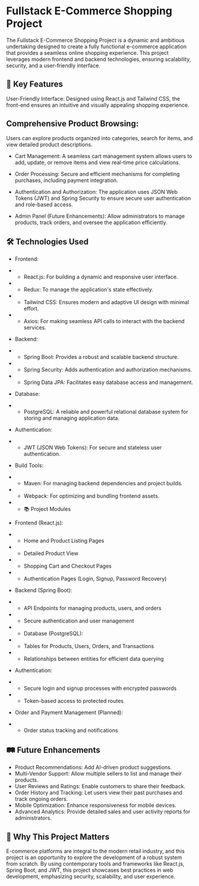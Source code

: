 # Fullstack E-Commerce Shopping Project
The Fullstack E-Commerce Shopping Project is a dynamic and ambitious undertaking designed to create a fully functional e-commerce application that provides a seamless online shopping experience. This project leverages modern frontend and backend technologies, ensuring scalability, security, and a user-friendly interface.

## 📌 Key Features
User-Friendly Interface:
Designed using React.js and Tailwind CSS, the front-end ensures an intuitive and visually appealing shopping experience.

## Comprehensive Product Browsing:
Users can explore products organized into categories, search for items, and view detailed product descriptions.

- Cart Management:
A seamless cart management system allows users to add, update, or remove items and view real-time price calculations.

- Order Processing:
Secure and efficient mechanisms for completing purchases, including payment integration.

- Authentication and Authorization:
The application uses JSON Web Tokens (JWT) and Spring Security to ensure secure user authentication and role-based access.

- Admin Panel (Future Enhancements):
Allow administrators to manage products, track orders, and oversee the application efficiently.

## 🛠️ Technologies Used
- Frontend:
- - React.js: For building a dynamic and responsive user interface.
- - Redux: To manage the application's state effectively.
- - Tailwind CSS: Ensures modern and adaptive UI design with minimal effort.
- - Axios: For making seamless API calls to interact with the backend services.
- Backend:
- - Spring Boot: Provides a robust and scalable backend structure.
- - Spring Security: Adds authentication and authorization mechanisms.
- - Spring Data JPA: Facilitates easy database access and management.
- Database:
- - PostgreSQL: A reliable and powerful relational database system for storing and managing application data.
- Authentication:
- - JWT (JSON Web Tokens): For secure and stateless user authentication.
- Build Tools:
- - Maven: For managing backend dependencies and project builds.
- - Webpack: For optimizing and bundling frontend assets.
- - 📚 Project Modules
- Frontend (React.js):

- - Home and Product Listing Pages
- - Detailed Product View
- - Shopping Cart and Checkout Pages
- - Authentication Pages (Login, Signup, Password Recovery)
- Backend (Spring Boot):

- - API Endpoints for managing products, users, and orders
- - Secure authentication and user management
- - Database (PostgreSQL):

- - Tables for Products, Users, Orders, and Transactions
- - Relationships between entities for efficient data querying
- Authentication:

- - Secure login and signup processes with encrypted passwords
- - Token-based access to protected routes
- Order and Payment Management (Planned):
- - Order status tracking and notifications
## 🛤️ Future Enhancements
- Product Recommendations: Add AI-driven product suggestions.
- Multi-Vendor Support: Allow multiple sellers to list and manage their products.
- User Reviews and Ratings: Enable customers to share their feedback.
- Order History and Tracking: Let users view their past purchases and track ongoing orders.
- Mobile Optimization: Enhance responsiveness for mobile devices.
- Advanced Analytics: Provide detailed sales and user activity reports for administrators.

## 🌟 Why This Project Matters
E-commerce platforms are integral to the modern retail industry, and this project is an opportunity to explore the development of a robust system from scratch. By using contemporary tools and frameworks like React.js, Spring Boot, and JWT, this project showcases best practices in web development, emphasizing security, scalability, and user experience.

